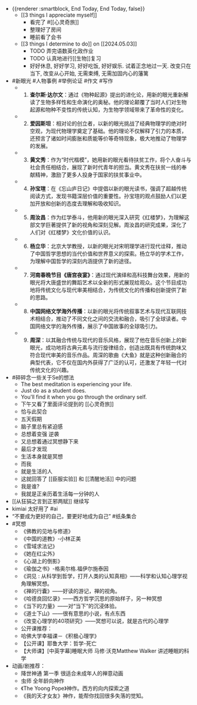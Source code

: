 - {{renderer :smartblock, End Today, End Today, false}}
	- [[3 things I appreciate myself]]
		- 看完了 #[[心灵奇旅]]
		- 整理好了房间
		- 睡前看了会书
	- [[3 things I determine to do]] on [[2024.05.03]]
		- TODO 弄完语数英化政作业
		- TODO 认真地进行[[生物]]复习
		- 好好休息, 好好学习, 好好吃饭, 好好娱乐. 试着正念地过一天. 改变只在当下, 改变从心开始, 无需束缚, 无需加固内心的藩篱
- #新眼光 #人物事例 #举例论证 #作文 #写作
	- 1.  **查尔斯·达尔文**：通过《物种起源》提出的进化论，用新的眼光重新解读了生物多样性和生命演化的奥秘。他的理论颠覆了当时人们对生物起源和物种不变性的传统认知，为生物学领域带来了革命性的变化。
	- 2.  **爱因斯坦**：相对论的创立者，以新的眼光挑战了经典物理学的绝对时空观，为现代物理学奠定了基础。他的理论不仅解释了引力的本质，还预言了诸如时间膨胀和质能等价等奇特现象，极大地推动了物理学的发展。
	- 3.  **黄文秀**：作为“时代楷模”，她用新的眼光看待扶贫工作，将个人奋斗与社会责任相结合，展现了新时代青年的担当。黄文秀在扶贫一线的奉献精神，激励了更多人投身于国家的扶贫事业中。
	- 4.  **孙宝瑄**：在《忘山庐日记》中提倡以新的眼光读书，强调了超越传统阅读方式，发现书籍深层价值的重要性。孙宝瑄的观点鼓励人们以更加开放和创新的态度去理解和吸收知识。
	- 5.  **周汝昌**：作为红学泰斗，他用新的眼光深入研究《红楼梦》，为理解这部文学巨著提供了新的视角和深刻见解。周汝昌的研究成果，深化了人们对《红楼梦》文化价值的认识。
	- 6.  **杨立华**：北京大学教授，以新的眼光对宋明理学进行现代诠释，推动了中国哲学思想的当代价值和世界意义的探索。杨立华的学术工作，为理解中国哲学的深刻内涵提供了新的途径。
	- 7.  **河南春晚节目《唐宫夜宴》**：通过现代演绎和高科技舞台效果，用新的眼光将大唐盛世的舞蹈艺术以全新的形式展现给观众。这个节目成功地将传统文化与现代审美相结合，为传统文化的传播和创新提供了新的思路。
	- 8.  **中国网络文学海外传播**：以新的眼光将传统叙事艺术与现代互联网技术相结合，推动了不同文化之间的交流和融合，吸引了全球读者。中国网络文学的海外传播，展示了中国故事的全球吸引力。
	- 9.  **周深**：以其融合传统与现代的音乐风格，展现了他在音乐创新上的新眼光，成功地将古典元素与流行旋律结合，创造出既具有传统韵味又符合现代审美的音乐作品。周深的歌曲《大鱼》就是这种创新融合的典型代表，它不仅在国内外获得了广泛的认可，还激发了年轻一代对传统文化的兴趣。
- #碎碎念一些关于Se的想法
	- The best meditation is experiencing your life.
	- Just do as a student does.
	- You'll find it when you go through the ordinary self.
	- 下午又看了里面评论提到的 [[心灵奇旅]]
	- 恰与此契合
	- 五天假期
	- 脑子里总有紧迫感
	- 总想着变强 逆袭
	- 又总想着通过冥想静下来
	- 最后才发现
	- 生活本身就是冥想
	- 而我
	- 就是生活的人
	- 这就回答了 [[臣服实验]] 和 [[清醒地活]] 中的问题
	- 我是谁?
	- 我就是正亲历着生活每一分钟的人
- [[从狂狷之言到正邪两赋]] 继续写
- kimiai 太好用了 #ai
- “不要成为更好的自己，要更好地成为自己” #纸条集合
- #冥想
	- 《佛教的见地与修道》
	- 《中国的道教》-小林正美
	- 《雪域求法记》
	- 《她在红尘外》
	- 《心湖上的倒影》
	- 《瑜伽之书》-格奥尔格.福伊尔施泰因
	- 《洞见 : 从科学到哲学，打开人类的认知真相》——科学和认知心理学视角理解冥想。
	- 《禅的行囊》——好读的游记，禅的视角。
	- 《哈德良回忆录》——西方哲学沉思的原始样子，另一种冥想
	- 《当下的力量》——对“当下”的沉浸体验。
	- 《道士下山》——很有意思的小说，有点东西
	- 《改变心理学的40项研究》——冥想可以说，就是古代的心理学
	- 公开课推荐：
	- 哈佛大学幸福课－《积极心理学》
	- 【公开课】耶鲁大学：哲学-死亡
	- 【大师课】[中英字幕]睡眠大师 马修·沃克Matthew Walker 讲述睡眠的科学
- 动画/剧推荐：
	- 降世神通 第一季 很适合未成年人的禅意动画
	- 虫师 全年龄向神作
	- 《The Yoong Pope》神作。西方的向内探索之道
	- 《我的天才女友》神作，能帮你找回很多失落的觉知。